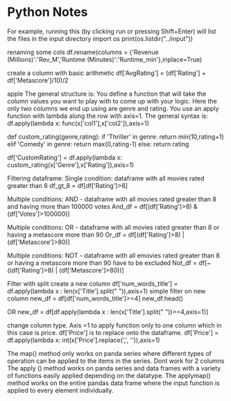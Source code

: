 # Python Notes

For example, running this (by clicking run or pressing Shift+Enter) will list the files in the input directory
import os
print(os.listdir("../input"))

renaming some cols
df.rename(columns = {'Revenue (Millions)':'Rev_M','Runtime (Minutes)':'Runtime_min'},inplace=True)

create a column with basic arithmetic
df['AvgRating'] = (df['Rating'] + df['Metascore']/10)/2

apple
The general structure is:
You define a function that will take the column values you want to play with to come up with your logic. Here the only two columns we end up using are genre and rating.
You use an apply function with lambda along the row with axis=1. The general syntax is: df.apply(lambda x: func(x['col1'],x['col2']),axis=1)

def custom_rating(genre,rating):
    if 'Thriller' in genre:
        return min(10,rating+1)
    elif 'Comedy' in genre:
        return max(0,rating-1)
    else:
        return rating
        
df['CustomRating'] = df.apply(lambda x: custom_rating(x['Genre'],x['Rating']),axis=1)

Filtering dataframe:
Single condition: dataframe with all movies rated greater than 8
df_gt_8 = df[df['Rating']>8]

Multiple conditions: AND - dataframe with all movies rated greater than 8 and having more than 100000 votes
And_df = df[(df['Rating']>8) & (df['Votes']>100000)]

Multiple conditions: OR - dataframe with all movies rated greater than 8 or having a metascore more than 90
Or_df = df[(df['Rating']>8) | (df['Metascore']>80)]

Multiple conditions: NOT - dataframe with all emovies rated greater than 8 or having a metascore more than 90 have to be excluded
Not_df = df[~((df['Rating']>8) | (df['Metascore']>80))]

Filter with split
create a new column
df['num_words_title'] = df.apply(lambda x : len(x['Title'].split(" ")),axis=1)
simple filter on new column
new_df = df[df['num_words_title']>=4]
new_df.head()

OR new_df = df[df.apply(lambda x : len(x['Title'].split(" "))>=4,axis=1)]

change column type. Axis =1 to apply function only to one column which in this case is price. 
df['Price'] is to replace onto the dataframe.
df['Price'] = df.apply(lambda x: int(x['Price'].replace(',', '')),axis=1)

The map() method only works on panda series where different types of operation can be applied to the items in the series. Dont work for 2 columns
The apply () method works on panda series and data frames with a variety of functions easily applied depending on the datatype.
The applymap() method works on the entire pandas data frame where the input function is applied to every element individually. 
